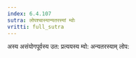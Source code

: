 ```yaml
---
index: 6.4.107
sutra: लोपश्चास्यान्यतरस्यां म्वोः
vritti: full_sutra
---
```


अस्य असंयोगपूर्वस्य उत: प्रत्ययस्य म्वो: अन्यतरस्याम् लोप: 
